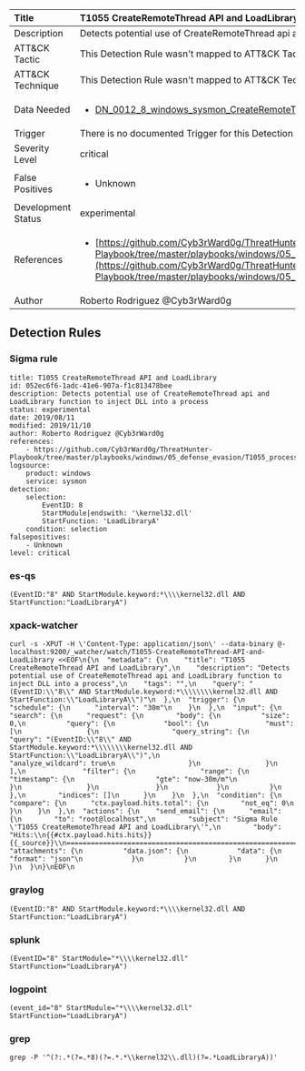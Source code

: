 | Title                | T1055 CreateRemoteThread API and LoadLibrary                                                                                                                                                 |
|:---------------------|:------------------------------------------------------------------------------------------------------------------------------------------------------------|
| Description          | Detects potential use of CreateRemoteThread api and LoadLibrary function to inject DLL into a process                                                                                                                                           |
| ATT&amp;CK Tactic    |   This Detection Rule wasn't mapped to ATT&amp;CK Tactic yet  |
| ATT&amp;CK Technique |  This Detection Rule wasn't mapped to ATT&amp;CK Technique yet  |
| Data Needed          | <ul><li>[DN_0012_8_windows_sysmon_CreateRemoteThread](../Data_Needed/DN_0012_8_windows_sysmon_CreateRemoteThread.md)</li></ul>  |
| Trigger              |  There is no documented Trigger for this Detection Rule yet  |
| Severity Level       | critical |
| False Positives      | <ul><li>Unknown</li></ul>  |
| Development Status   | experimental |
| References           | <ul><li>[https://github.com/Cyb3rWard0g/ThreatHunter-Playbook/tree/master/playbooks/windows/05_defense_evasion/T1055_process_injection/dll_injection_createremotethread_loadlibrary.md](https://github.com/Cyb3rWard0g/ThreatHunter-Playbook/tree/master/playbooks/windows/05_defense_evasion/T1055_process_injection/dll_injection_createremotethread_loadlibrary.md)</li></ul>  |
| Author               | Roberto Rodriguez @Cyb3rWard0g |


## Detection Rules

### Sigma rule

```
title: T1055 CreateRemoteThread API and LoadLibrary
id: 052ec6f6-1adc-41e6-907a-f1c813478bee
description: Detects potential use of CreateRemoteThread api and LoadLibrary function to inject DLL into a process
status: experimental
date: 2019/08/11
modified: 2019/11/10
author: Roberto Rodriguez @Cyb3rWard0g
references:
    - https://github.com/Cyb3rWard0g/ThreatHunter-Playbook/tree/master/playbooks/windows/05_defense_evasion/T1055_process_injection/dll_injection_createremotethread_loadlibrary.md
logsource:
    product: windows
    service: sysmon
detection:
    selection: 
        EventID: 8
        StartModule|endswith: '\kernel32.dll'
        StartFunction: 'LoadLibraryA'
    condition: selection
falsepositives:
    - Unknown
level: critical
```





### es-qs
    
```
(EventID:"8" AND StartModule.keyword:*\\\\kernel32.dll AND StartFunction:"LoadLibraryA")
```


### xpack-watcher
    
```
curl -s -XPUT -H \'Content-Type: application/json\' --data-binary @- localhost:9200/_watcher/watch/T1055-CreateRemoteThread-API-and-LoadLibrary <<EOF\n{\n  "metadata": {\n    "title": "T1055 CreateRemoteThread API and LoadLibrary",\n    "description": "Detects potential use of CreateRemoteThread api and LoadLibrary function to inject DLL into a process",\n    "tags": "",\n    "query": "(EventID:\\"8\\" AND StartModule.keyword:*\\\\\\\\kernel32.dll AND StartFunction:\\"LoadLibraryA\\")"\n  },\n  "trigger": {\n    "schedule": {\n      "interval": "30m"\n    }\n  },\n  "input": {\n    "search": {\n      "request": {\n        "body": {\n          "size": 0,\n          "query": {\n            "bool": {\n              "must": [\n                {\n                  "query_string": {\n                    "query": "(EventID:\\"8\\" AND StartModule.keyword:*\\\\\\\\kernel32.dll AND StartFunction:\\"LoadLibraryA\\")",\n                    "analyze_wildcard": true\n                  }\n                }\n              ],\n              "filter": {\n                "range": {\n                  "timestamp": {\n                    "gte": "now-30m/m"\n                  }\n                }\n              }\n            }\n          }\n        },\n        "indices": []\n      }\n    }\n  },\n  "condition": {\n    "compare": {\n      "ctx.payload.hits.total": {\n        "not_eq": 0\n      }\n    }\n  },\n  "actions": {\n    "send_email": {\n      "email": {\n        "to": "root@localhost",\n        "subject": "Sigma Rule \'T1055 CreateRemoteThread API and LoadLibrary\'",\n        "body": "Hits:\\n{{#ctx.payload.hits.hits}}{{_source}}\\n================================================================================\\n{{/ctx.payload.hits.hits}}",\n        "attachments": {\n          "data.json": {\n            "data": {\n              "format": "json"\n            }\n          }\n        }\n      }\n    }\n  }\n}\nEOF\n
```


### graylog
    
```
(EventID:"8" AND StartModule.keyword:*\\\\kernel32.dll AND StartFunction:"LoadLibraryA")
```


### splunk
    
```
(EventID="8" StartModule="*\\\\kernel32.dll" StartFunction="LoadLibraryA")
```


### logpoint
    
```
(event_id="8" StartModule="*\\\\kernel32.dll" StartFunction="LoadLibraryA")
```


### grep
    
```
grep -P '^(?:.*(?=.*8)(?=.*.*\\kernel32\\.dll)(?=.*LoadLibraryA))'
```



